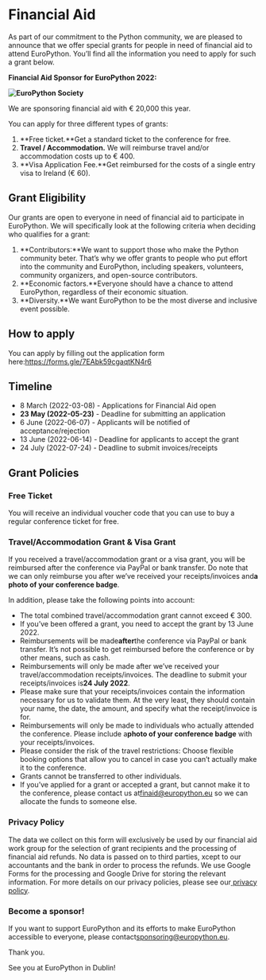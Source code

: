 # **Financial Aid**

As part of our commitment to the Python community, we are pleased to announce that we offer special grants for people in need of financial aid to attend EuroPython. You’ll find all the information you need to apply for such a grant below.

**Financial Aid Sponsor for EuroPython 2022:**

**![EuroPython Society](https://lh3.googleusercontent.com/oPQFsgHwhS-tw2cqztLai68Tv4gou6wTbhh-fZqcbcte_HlwVDCADmmUNM_ANqIC0R7e6OZJw7KDy5kZ3k_se_G39Ku2zU9f2pqAO_4M3h2kpWuYmkZ8sgmvT6SLdo176RIP7ttw)**

We are sponsoring financial aid with € 20,000 this year.

You can apply for three different types of grants:

1. **Free ticket.**Get a standard ticket to the conference for free.
2. **Travel / Accommodation.** We will reimburse travel and/or accommodation costs up to € 400.
3. **Visa Application Fee.**Get reimbursed for the costs of a single entry visa to Ireland (€ 60).  


## Grant Eligibility

Our grants are open to everyone in need of financial aid to participate in EuroPython. We will specifically look at the following criteria when deciding who qualifies for a grant:

1. **Contributors:**We want to support those who make the Python community beter. That’s why we offer grants to people who put effort into the community and EuroPython, including speakers, volunteers, community organizers, and open-source contributors.
2. **Economic factors.**Everyone should have a chance to attend EuroPython, regardless of their economic situation.
3. **Diversity.**We want EuroPython to be the most diverse and inclusive event possible.


## How to apply

You can apply by filling out the application form here:<https://forms.gle/7EAbk59cgaqtKN4r6>


## Timeline

- 8 March (2022-03-08) - Applications for Financial Aid open
- **23 May (2022-05-23)** - Deadline for submitting an application
- 6 June (2022-06-07) - Applicants will be notified of acceptance/rejection
- 13 June (2022-06-14) - Deadline for applicants to accept the grant
- 24 July (2022-07-24) - Deadline to submit invoices/receipts


## Grant Policies


### Free Ticket

You will receive an individual voucher code that you can use to buy a regular conference ticket for free.


### Travel/Accommodation Grant & Visa Grant

If you received a travel/accommodation grant or a visa grant, you will be reimbursed after the conference via PayPal or bank transfer. Do note that we can only reimburse you after we’ve received your receipts/invoices and**a photo of your conference badge**.

In addition, please take the following points into account:

- The total combined travel/accommodation grant cannot exceed € 300.
- If you’ve been offered a grant, you need to accept the grant by 13 June 2022.
- Reimbursements will be made**after**the conference via PayPal or bank transfer. It’s not possible to get reimbursed before the conference or by other means, such as cash.
- Reimbursements will only be made after we’ve received your travel/accommodation receipts/invoices. The deadline to submit your receipts/invoices is**24 July 2022**.
- Please make sure that your receipts/invoices contain the information necessary for us to validate them. At the very least, they should contain your name, the date, the amount, and specify what the receipt/invoice is for.
- Reimbursements will only be made to individuals who actually attended the conference. Please include a**photo of your conference badge** with your receipts/invoices.
- Please consider the risk of the travel restrictions: Choose flexible booking options that allow you to cancel in case you can’t actually make it to the conference.
- Grants cannot be transferred to other individuals.
- If you’ve applied for a grant or accepted a grant, but cannot make it to the conference, please contact us at[finaid@europython.eu](mailto:finaid@europython.eu) so we can allocate the funds to someone else.


### Privacy Policy

The data we collect on this form will exclusively be used by our financial aid work group for the selection of grant recipients and the processing of financial aid refunds. No data is passed on to third parties, xcept to our accountants and the bank in order to process the refunds. We use Google Forms for the processing and Google Drive for storing the relevant information. For more details on our privacy policies, please see our[ privacy policy](https://ep2019.europython.eu/privacy.1.html).


### Become a sponsor!

If you want to support EuroPython and its efforts to make EuroPython accessible to everyone, please contact[sponsoring@europython.eu](mailto:sponsoring@europython.eu).

Thank you.

See you at EuroPython in Dublin!
